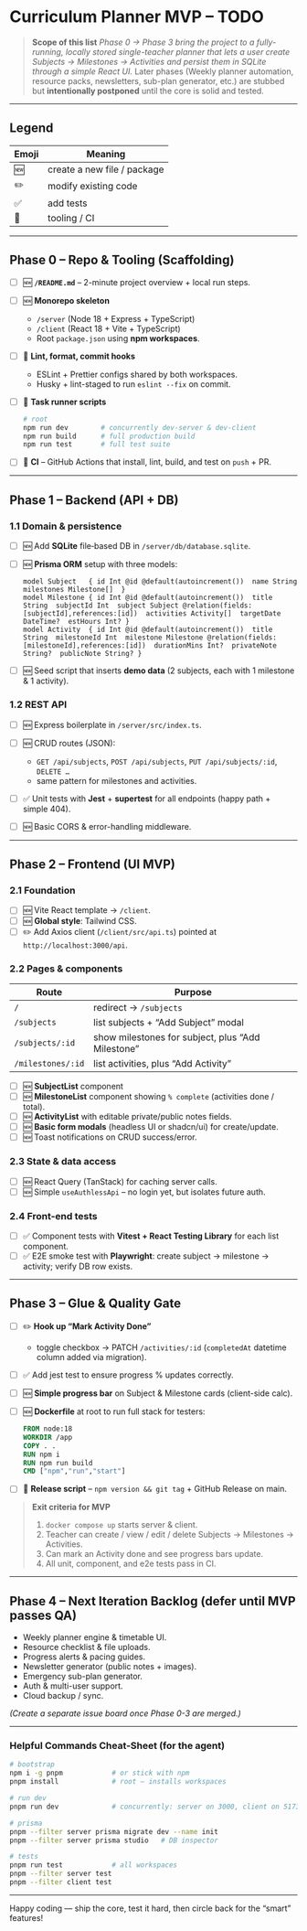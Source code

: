# Curriculum Planner MVP – TODO

> **Scope of this list**
> *Phase 0 → Phase 3 bring the project to a fully-running, locally stored single-teacher planner that lets a user create Subjects → Milestones → Activities and persist them in SQLite through a simple React UI.*
> Later phases (Weekly planner automation, resource packs, newsletters, sub-plan generator, etc.) are stubbed but **intentionally postponed** until the core is solid and tested.

---

## Legend

| Emoji | Meaning                     |
| ----- | --------------------------- |
| 🆕    | create a new file / package |
| ✏️    | modify existing code        |
| ✅     | add tests                   |
| 🔧    | tooling / CI                |

---

## Phase 0 – Repo & Tooling (Scaffolding)

* [ ] 🆕 **`/README.md`** – 2-minute project overview + local run steps.
* [ ] 🆕 **Monorepo skeleton**

  * `/server` (Node 18 + Express + TypeScript)
  * `/client` (React 18 + Vite + TypeScript)
  * Root `package.json` using **npm workspaces**.
* [ ] 🔧 **Lint, format, commit hooks**

  * ESLint + Prettier configs shared by both workspaces.
  * Husky + lint-staged to run `eslint --fix` on commit.
* [ ] 🔧 **Task runner scripts**

  ```bash
  # root
  npm run dev        # concurrently dev-server & dev-client
  npm run build      # full production build
  npm run test       # full test suite
  ```
* [ ] 🔧 **CI** – GitHub Actions that install, lint, build, and test on `push` + PR.

---

## Phase 1 – Backend (API + DB)

### 1.1 Domain & persistence

* [ ] 🆕 Add **SQLite** file‐based DB in `/server/db/database.sqlite`.
* [ ] 🆕 **Prisma ORM** setup with three models:

  ```prisma
  model Subject   { id Int @id @default(autoincrement())  name String  milestones Milestone[]  }
  model Milestone { id Int @id @default(autoincrement())  title String  subjectId Int  subject Subject @relation(fields:[subjectId],references:[id])  activities Activity[]  targetDate DateTime?  estHours Int? }
  model Activity  { id Int @id @default(autoincrement())  title String  milestoneId Int  milestone Milestone @relation(fields:[milestoneId],references:[id])  durationMins Int?  privateNote String?  publicNote String? }
  ```
* [ ] 🆕 Seed script that inserts **demo data** (2 subjects, each with 1 milestone & 1 activity).

### 1.2 REST API

* [ ] 🆕 Express boilerplate in `/server/src/index.ts`.
* [ ] 🆕 CRUD routes (JSON):

  * `GET /api/subjects`, `POST /api/subjects`, `PUT /api/subjects/:id`, `DELETE …`
  * same pattern for milestones and activities.
* [ ] ✅ Unit tests with **Jest** + **supertest** for all endpoints (happy path + simple 404).
* [ ] 🆕 Basic CORS & error-handling middleware.

---

## Phase 2 – Frontend (UI MVP)

### 2.1 Foundation

* [ ] 🆕 Vite React template → `/client`.
* [ ] 🆕 **Global style**: Tailwind CSS.
* [ ] ✏️ Add Axios client (`/client/src/api.ts`) pointed at `http://localhost:3000/api`.

### 2.2 Pages & components

| Route             | Purpose                                           |
| ----------------- | ------------------------------------------------- |
| `/`               | redirect → `/subjects`                            |
| `/subjects`       | list subjects + “Add Subject” modal               |
| `/subjects/:id`   | show milestones for subject, plus “Add Milestone” |
| `/milestones/:id` | list activities, plus “Add Activity”              |

* [ ] 🆕 **SubjectList** component
* [ ] 🆕 **MilestoneList** component showing `% complete` (activities done / total).
* [ ] 🆕 **ActivityList** with editable private/public notes fields.
* [ ] 🆕 **Basic form modals** (headless UI or shadcn/ui) for create/update.
* [ ] 🆕 Toast notifications on CRUD success/error.

### 2.3 State & data access

* [ ] 🆕 React Query (TanStack) for caching server calls.
* [ ] 🆕 Simple `useAuthlessApi` – no login yet, but isolates future auth.

### 2.4 Front-end tests

* [ ] ✅ Component tests with **Vitest + React Testing Library** for each list component.
* [ ] ✅ E2E smoke test with **Playwright**: create subject → milestone → activity; verify DB row exists.

---

## Phase 3 – Glue & Quality Gate

* [ ] ✏️ **Hook up “Mark Activity Done”**

  * toggle checkbox → PATCH `/activities/:id` (`completedAt` datetime column added via migration).
* [ ] ✅ Add jest test to ensure progress % updates correctly.
* [ ] 🆕 **Simple progress bar** on Subject & Milestone cards (client-side calc).
* [ ] 🆕 **Dockerfile** at root to run full stack for testers:

  ```Dockerfile
  FROM node:18
  WORKDIR /app
  COPY . .
  RUN npm i
  RUN npm run build
  CMD ["npm","run","start"]
  ```
* [ ] 🔧 **Release script** – `npm version && git tag` + GitHub Release on main.

> **Exit criteria for MVP**
>
> 1. `docker compose up` starts server & client.
> 2. Teacher can create / view / edit / delete Subjects → Milestones → Activities.
> 3. Can mark an Activity done and see progress bars update.
> 4. All unit, component, and e2e tests pass in CI.

---

## Phase 4 – Next Iteration Backlog (defer until MVP passes QA)

* Weekly planner engine & timetable UI.
* Resource checklist & file uploads.
* Progress alerts & pacing guides.
* Newsletter generator (public notes + images).
* Emergency sub-plan generator.
* Auth & multi-user support.
* Cloud backup / sync.

*(Create a separate issue board once Phase 0-3 are merged.)*

---

### Helpful Commands Cheat-Sheet (for the agent)

```bash
# bootstrap
npm i -g pnpm            # or stick with npm
pnpm install             # root – installs workspaces

# run dev
pnpm run dev             # concurrently: server on 3000, client on 5173

# prisma
pnpm --filter server prisma migrate dev --name init
pnpm --filter server prisma studio   # DB inspector

# tests
pnpm run test            # all workspaces
pnpm --filter server test
pnpm --filter client test
```

---

Happy coding — ship the core, test it hard, then circle back for the “smart” features!
